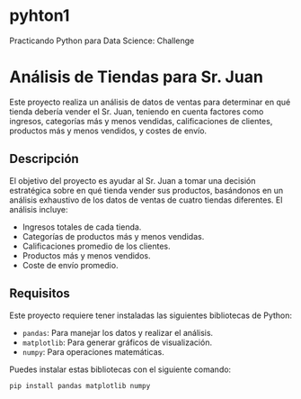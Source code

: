 # pyhton1
Practicando Python para Data Science: Challenge

# Análisis de Tiendas para Sr. Juan

Este proyecto realiza un análisis de datos de ventas para determinar en qué tienda debería vender el Sr. Juan, teniendo en cuenta factores como ingresos, categorías más y menos vendidas, calificaciones de clientes, productos más y menos vendidos, y costes de envío.

##  Descripción

El objetivo del proyecto es ayudar al Sr. Juan a tomar una decisión estratégica sobre en qué tienda vender sus productos, basándonos en un análisis exhaustivo de los datos de ventas de cuatro tiendas diferentes. El análisis incluye:

- Ingresos totales de cada tienda.
- Categorías de productos más y menos vendidas.
- Calificaciones promedio de los clientes.
- Productos más y menos vendidos.
- Coste de envío promedio.

##  Requisitos

Este proyecto requiere tener instaladas las siguientes bibliotecas de Python:

- `pandas`: Para manejar los datos y realizar el análisis.
- `matplotlib`: Para generar gráficos de visualización.
- `numpy`: Para operaciones matemáticas.

Puedes instalar estas bibliotecas con el siguiente comando:

```bash
pip install pandas matplotlib numpy
